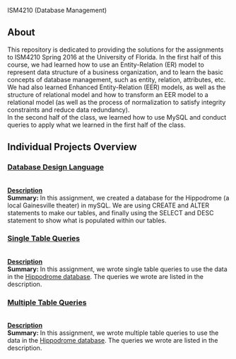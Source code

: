 ISM4210 (Database Management)

## About
This repository is dedicated to providing the solutions for the assignments to ISM4210 Spring 2016 at the University of Florida. In the first half of this course, we had learned how to use an Entity-Relation (ER) model to represent data structure of a business organization, and to learn the basic concepts of database management, such as entity, relation, attributes, etc. We had also learned Enhanced Entity-Relation (EER) models, as well as the structure of relational model and how to transform an EER model to a relational model (as well as the process of normalization to satisfy integrity constraints and reduce data redundancy). <br>
In the second half of the class, we learned how to use MySQL and conduct queries to apply what we learned in the first half of the class. 
## Individual Projects Overview
### [Database Design Language](IP3/IP3_SQLDDL.sql)
<br>[<b>Description</b>](IP3/ISM4210_IP3.pdf)
<br><b>Summary: </b> In this assignment, we created a database for the Hippodrome (a local Gainesville theater) in mySQL. We are using CREATE and ALTER statements to make our tables, and finally using the SELECT and DESC statement to show what is populated within our tables.

### [Single Table Queries](IP4/IP4_SingleTableQueries.sql)
<br>[<b>Description</b>](IP4/ISM4210_IP4.pdf)
<br><b>Summary: </b> In this assignment, we wrote single table queries to use the data in the [Hippodrome database](TheHipp.sql). The queries we wrote are listed in the description.

### [Multiple Table Queries](IP5/IP5Code.sql)
<br>[<b>Description</b>](IP5/ISM4210_IP5.pdf)
<br><b>Summary: </b> In this assignment, we wrote multiple table queries to use the data in the [Hippodrome database](TheHipp.sql). The queries we wrote are listed in the description.
